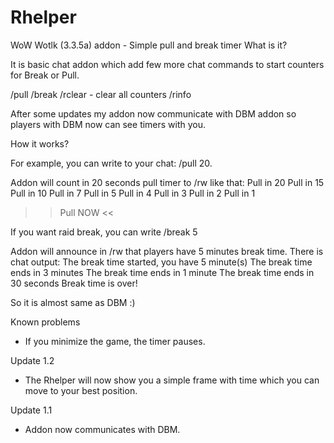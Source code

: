 # Rhelper
WoW Wotlk (3.3.5a) addon - Simple pull and break timer
What is it?

It is basic chat addon which add few more chat commands to start counters for Break or Pull.

/pull
/break
/rclear - clear all counters
/rinfo

After some updates my addon now communicate with DBM addon so players with DBM now can see timers with you.

How it works?

For example, you can write to your chat: /pull 20.

Addon will count in 20 seconds pull timer to /rw like that:
Pull in 20
Pull in 15
Pull in 10
Pull in 7
Pull in 5
Pull in 4
Pull in 3
Pull in 2
Pull in 1
>> Pull NOW <<

If you want raid break, you can write /break 5

Addon will announce in /rw that players have 5 minutes break time. There is chat output:
The break time started, you have 5 minute(s)
The break time ends in 3 minutes
The break time ends in 1 minute
The break time ends in 30 seconds
Break time is over!

So it is almost same as DBM :)

Known problems
- If you minimize the game, the timer pauses.

Update 1.2
- The Rhelper will now show you a simple frame with time which you can move to your best position.

Update 1.1
- Addon now communicates with DBM.
